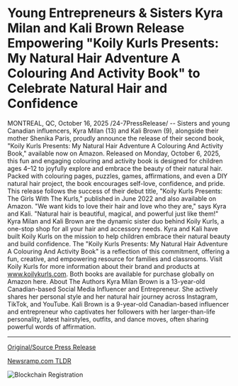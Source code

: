 # Young Entrepreneurs &amp; Sisters Kyra Milan and Kali Brown Release Empowering "Koily Kurls Presents: My Natural Hair Adventure A Colouring And Activity Book" to Celebrate Natural Hair and Confidence

MONTREAL, QC, October 16, 2025 /24-7PressRelease/ -- Sisters and young Canadian influencers, Kyra Milan (13) and Kali Brown (9), alongside their mother Shenika Paris, proudly announce the release of their second book, "Koily Kurls Presents: My Natural Hair Adventure A Colouring And Activity Book," available now on Amazon.   Released on Monday, October 6, 2025, this fun and engaging colouring and activity book is designed for children ages 4–12 to joyfully explore and embrace the beauty of their natural hair. Packed with colouring pages, puzzles, games, affirmations, and even a DIY natural hair project, the book encourages self-love, confidence, and pride.  This release follows the success of their debut title, "Koily Kurls Presents: The Girls With The Kurls," published in June 2022 and also available on Amazon.  "We want kids to love their hair and love who they are," says Kyra and Kali. "Natural hair is beautiful, magical, and powerful just like them!"  Kyra Milan and Kali Brown are the dynamic sister duo behind Koily Kurls, a one-stop shop for all your hair and accessory needs. Kyra and Kali have built Koily Kurls on the mission to help children embrace their natural beauty and build confidence. The "Koily Kurls Presents: My Natural Hair Adventure A Colouring And Activity Book" is a reflection of this commitment, offering a fun, creative, and empowering resource for families and classrooms.   Visit Koily Kurls for more information about their brand and products at www.koilykurls.com.  Both books are available for purchase globally on Amazon here.  About The Authors Kyra Milan Brown is a 13-year-old Canadian-based Social Media Influencer and Entrepreneur. She actively shares her personal style and her natural hair journey across Instagram, TikTok, and YouTube.  Kali Brown is a 9-year-old Canadian-based influencer and entrepreneur who captivates her followers with her larger-than-life personality, latest hairstyles, outfits, and dance moves, often sharing powerful words of affirmation. 

---

[Original/Source Press Release](https://www.24-7pressrelease.com/press-release/527743/young-entrepreneurs-sisters-kyra-milan-and-kali-brown-release-empowering-koily-kurls-presents-my-natural-hair-adventure-a-colouring-and-activity-book-to-celebrate-natural-hair-and-confidence)
                    

[Newsramp.com TLDR](https://newsramp.com/curated-news/sister-influencers-launch-empowering-natural-hair-activity-book/7f6f1391892763b6fe0d98140914d85a) 

 

 



![Blockchain Registration](https://cdn.newsramp.app/24-7PressRelease/qrcode/2510/16/heal7NMl.webp)